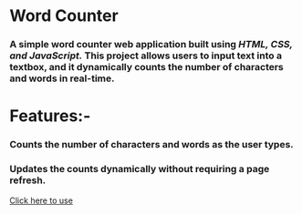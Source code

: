 # Word Counter

### A simple word counter web application built using *HTML, CSS, and JavaScript.* This project allows users to input text into a textbox, and it dynamically counts the number of characters and words in real-time.

# Features:-
### Counts the number of characters and words as the user types.
### Updates the counts dynamically without requiring a page refresh.
[Click here to use](https://saddabcodes.github.io/Word-Counter/)
